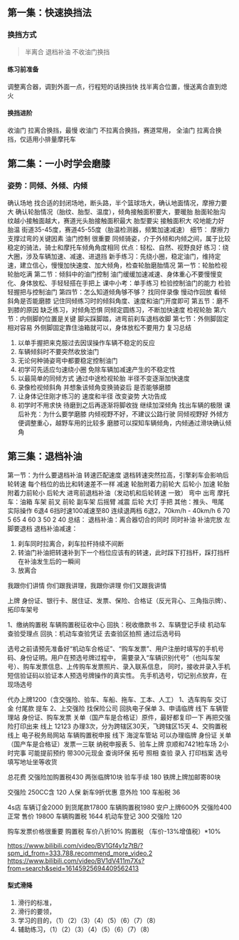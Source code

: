 ## 第一集：快速换挡法
### 换挡方式
> 半离合
> 退档补油
> 不收油门换挡
#### 练习前准备
  调整离合器，调到外面一点，行程短的话换挡快
  找半离合位置，慢送离合直到熄火
#### 换挡进阶
  收油门 拉离合换挡，最慢
  收油门 不拉离合换挡，赛道常用，
  全油门 拉离合换挡，仅适用小排量摩托车
 
## 第二集：一小时学会磨膝
### 姿势：同倾、外倾、内倾
  确认场地 找合适的封闭场地，断头路，半个篮球场大，确认地面情况，摩擦力要大
  确认轮胎情况（胎纹、胎型、温度），倾角接触面积要大，要暖胎
胎面轮胎沟纹越小接触面越大，赛道光头胎接触面积最大
胎型要尖 接触面积大 咬地能力好
胎温 街道35-45度，赛道45-55度（胎温检测器，频繁加速减速）
  细节：
摩擦力 支撑过弯的关键因素
油门控制 很重要
同倾骑姿，介于外倾和内倾之间，属于比较稳定的骑法，骑士和摩托车倾角角度相同
优点：轻松、自然、视野良好
练习：绕大圈，涉及车辆加速、减速、进退挡
新手练习：先绕小圈，稳定油门，维持定速，建立信心，慢慢加快速度、加大倾角，检查轮胎磨胎情况
  第一节：轮胎检视
轮胎吃满
第二节：倾斜中的油门控制
油门缓缓加速减速、身体重心不要慢慢变化、身体放松、手轻轻搭在手把上
课中小考：单手练习 
检验控制油门的能力
检验轻握把与控制油门
第四节：怎么知道倾角够不够？
找同伴录像 慢动作回放 看倾斜角是否能磨膝
记住同倾练习时的倾斜角度、速度和油门开度即可
第五节：磨不到膝的原因
缺乏练习，对倾角恐惧
同倾定圆练习，不断加快速度 检视轮胎
第六节：内侧脚的位置是关键
脚尖踩脚踏，进弯前刹车退档收脚
第七节：外侧脚固定相对容易
外侧脚固定靠住油箱就可以，身体放松不要用力
复习总结
1. 以单手握把来克服过去因误操作车辆不稳定的反应
2. 车辆倾斜时不要突然收放油门
3. 无论何种骑姿弯中都要稳定控制油门
4. 初学可先适应匀速绕小圈 免除车辆加减速产生的不稳定性
5. 以最简单的同倾方式 通过中途检视轮胎 半径不变逐渐加快速度
6. 录像检视倾斜角 并想象该倾角变换骑姿后 是否能够磨膝
7. 让身体记住刚才练习的 速度和半径 改变姿势 大功告成
8. 初学时不用求快 待磨到之后再逐渐将脚收拢 继续加深倾角 找出车辆的极限
课后补充：为什么要学磨膝
内倾视野不好，不建议公路行驶
同倾视野好
外倾方便调整重心，越野车用的比较多
磨膝可以探知车辆倾角，内倾通过滑块确认倾角
 
## 第三集：退档补油
第一节：为什么要退档补油
转速匹配速度
退档转速突然拉高，引擎刹车会影响后轮转速
每个档位的齿比和转速差不一样
减速 轮胎附着力前轮大 后轮小
加速 轮胎附着力前轮小 后轮大
进弯前退档补油（发动机和后轮转速 一致）
弯中
出弯
摩托车：油箱 车架 前叉 前轮 副车架 后摇臂 减震 后轮 大灯 手把
其他：推头、甩尾
实际操作
6退4 6挡时速100减速至80 连续退两档
6退2，70km/h - 40km/h
6 70
5 65
4 60
3 50
2 40
总结：
退档补油：离合器切合的同时 同时补油 补油完放 左脚要退档
退档补油减速：
1. 刹车同时拉离合，刹车拉杆持续不间断
2. 转油门补油把转速补到下一个档位应该有的转速，此时踩下打挡杆，踩打挡杆在补油发生后的一瞬间
3. 放离合
 
我跟你们讲情 你们跟我讲理，我跟你讲理 你们又跟我讲情
 
 
上牌
身份证、银行卡、居住证、发票、保险、合格证（反光背心、三角指示牌）、拓印车架号
 
1、缴纳购置税
车辆购置税征收中心
回执：税收缴款书
2、车辆登记手续
机动车查验受理点
回执：机动车查验凭证
去查验区拍照
通过后选号码
 
选号之前请预先准备好“机动车合格证”、“购车发票”、用户注册时填写的手机号码、身份证明。用户在预选号牌过程中， 需要录入“车辆识别代号”（也叫车架号）、购车发票信息、上传购车发票照片、录入联系信息， 同时，接收并录入手机短信验证码以验证本人预选号牌操作的真实性。
先手机选号，切记别点放弃，在现场选号
 
代办上牌1200（含交强险、验车、车船、拖车、工本、人工）
1、选车购车
交订金 付尾款 提车
2、上交强险
找保险公司 回执电子保单
3、申请临牌
线下
车辆管理站
身份证、购车发票 关单（国产车是合格证）原件，最好都复印一下 再把交强险打印出来
线上
12123
办理3次，分为跨辖区30天，飞跨辖区15天
4、交购置税
线上
电子税务局网站 车辆购置税申报
线下
海淀车管站 可以办理临牌
身份证 关单（国产车是合格证）发票一三联 纳税申报表
5、验车上牌
京顺和7421检车场 2小时完事 可能提前预约 带300元现金
查询环保 拓号 照相 查验 录入 打印档案 选号 填写地址坐等收货
 
总花费
交强险加购置税430 两张临牌10块
验车手续 180 铁牌上牌加邮寄80块
 
交强险 250CC含 120 人保 新车9折优惠
意外险 100
车船税 36
 
4s店 车辆订金2000 到货尾款17800 车辆购置税1980 安户上牌600外 交强险400
正常 售价 19800 车辆购置税 1644 机动车登记 300 交强险 120
 
购车发票价格很重要
购置税 车价八折10%
购置税 （车价-13%增值税）*10%
 
https://www.bilibili.com/video/BV1Gf4y1z7tB/?spm_id_from=333.788.recommend_more_video.2
https://www.bilibili.com/video/BV1dV411m7Xs?from=search&seid=16145925694409562413






 

  #### 梨式滑降
  1. 滑行的标准，
  2. 滑行的要领，
  3. 学习的目的，（1）（2）（3）（4）（5）（6）（7）（8）
  4. 辅助练习，（1）（2）（3）（4）（5）（6）（7）（8）
